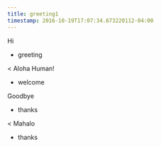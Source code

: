 ```yaml
---
title: greeting1
timestamp: 2016-10-19T17:07:34.673220112-04:00
---
```


Hi
* greeting

< Aloha Human!
* welcome

Goodbye
* thanks

< Mahalo
* thanks

